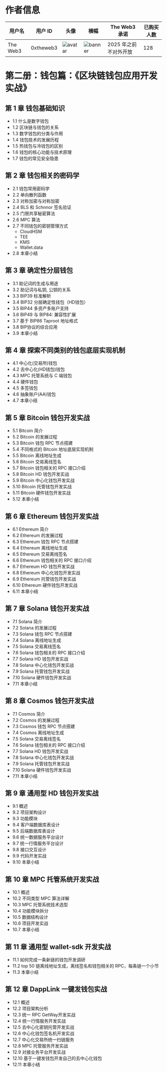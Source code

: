 # 作者信息

| 用户名 | 用户 ID | 头像 | 横幅 | The Web3 承诺 | 已购买人数 |
|--------|---------|------|------|------|--------|
| The Web3 | 0xtheweb3 | ![avatar](https://pbs.twimg.com/profile_images/1781583634979262466/j59yosRR_normal.jpg) | ![banner](https://pbs.twimg.com/profile_banners/1751058789783289856/1713538465) | 2025 年之前不对外开放 | 128 |

# 第二册：钱包篇：《区块链钱包应用开发实战》

## 第 1 章 钱包基础知识
- 1.1 什么是数字钱包
- 1.2 区块链与钱包的关系
- 1.3 数字钱包的分类与作用
- 1.4 钱包技术的发展历程
- 1.5 热钱包与冷钱包的区别
- 1.6 钱包的核心功能与技术原理
- 1.7 钱包的常见安全隐患

## 第 2 章 钱包相关的密码学
- 2.1 钱包常用密码学
- 2.2 单向散列函数
- 2.3 对称加密与对称加密
- 2.4 BLS 和 Schnnor 签名验证
- 2.5 门限共享秘密算法
- 2.6 MPC 算法
- 2.7 不同钱包的密钥管理方式
  - CloudHSM
  - TEE
  - KMS
  - Wallet.data
- 2.8 本章小结

## 第 3 章 确定性分层钱包
- 3.1 助记词的生成与用途
- 3.2 助记词与私钥, 公钥的关系
- 3.3 BIP39 标准解析
- 3.4 BIP32 分层确定性钱包（HD钱包）
- 3.5 BIP44 多资产多账户支持
- 3.6 BIP49 与 BIP84: 兼容性扩展
- 3.7 基于 BIP86  Taproot 地址格式
- 3.8 BIP协议的综合应用
- 3.9 本章小结

## 第 4 章 探索不同类别的钱包底层实现机制
- 4.1 中心化(交易所)钱包
- 4.2 去中心化(HD钱包)钱包
- 4.3 MPC 托管系统与 C 端钱包
- 4.4 硬件钱包
- 4.5 多签钱包
- 4.6 抽象账户(AA)钱包
- 4.7 本章小结

## 第 5 章 Bitcoin 钱包开发实战
- 5.1 Bitcoin 简介
- 5.2 Bitcoin 的发展过程
- 5.3 Bitcoin 钱包 RPC 节点搭建
- 5.4 不同格式的 Bitcoin 地址底层实现机制
- 5.5 Bitcoin 离线地址生成
- 5.6 Bitcoin 交易离线签名
- 5.7 Bitcoin 钱包相关的 RPC 接口介绍
- 5.8 Bitcoin HD 钱包开发实战
- 5.9 Bitcoin 中心化钱包开发实战
- 5.10 Bitcoin 托管钱包开发实战
- 5.11 Bitcoin 硬件钱包开发实战
- 5.12 本章小结

## 第 6 章 Ethereum 钱包开发实战
- 6.1 Ethereum 简介
- 6.2 Ethereum 的发展过程
- 6.3 Ethereum 钱包 RPC 节点搭建
- 6.4 Ethereum 离线地址生成
- 6.5 Ethereum 交易离线签名
- 6.6 Ethereum 钱包相关的 RPC 接口介绍
- 6.7 Ethereum HD 钱包开发实战
- 6.8 Ethereum 中心化钱包开发实战
- 6.9 Ethereum 托管钱包开发实战
- 6.10 Ethereum 硬件钱包开发实战
- 6.11 本章小结

## 第 7 章 Solana 钱包开发实战
- 7.1 Solana 简介
- 7.2 Solana 的发展过程
- 7.3 Solana 钱包 RPC 节点搭建
- 7.4 Solana 离线地址生成
- 7.5 Solana 交易离线签名
- 7.6 Solana 钱包相关的 RPC 接口介绍
- 7.7 Solana HD 钱包开发实战
- 7.8 Solana 中心化钱包开发实战
- 7.9 Solana 托管钱包开发实战
- 7.10 Solana 硬件钱包开发实战
- 7.11 本章小结

## 第 8 章 Cosmos 钱包开发实战
- 7.1 Cosmos 简介
- 7.2 Cosmos 的发展过程
- 7.3 Cosmos 钱包 RPC 节点搭建
- 7.4 Cosmos 离线地址生成
- 7.5 Solana 交易离线签名
- 7.6 Solana 钱包相关的 RPC 接口介绍
- 7.7 Solana HD 钱包开发实战
- 7.8 Solana 中心化钱包开发实战
- 7.9 Solana 托管钱包开发实战
- 7.10 Solana 硬件钱包开发实战
- 7.11 本章小结

## 第 9 章 通用型 HD 钱包开发实战
- 9.1 概述
- 9.2 项目架构设计
- 9.3 功能模块
- 9.4 客户端数据库表设计
- 9.5 后端数据库表设计
- 9.6 统一数据服务平台设计
- 9.7 统一行情服务平台设计
- 9.8 接口交互设计
- 9.9 代码开发实战
- 9.10 本章小结

## 第 10 章 MPC 托管系统开发实战
- 10.1 概述
- 10.2 不同类型 MPC 算法详解
- 10.3  MPC 托管系统技术选型
- 10.4 功能模块拆分
- 10.5 数据结构设计
- 10.6 项目开发实战
- 10.7 本章小结

## 第 11 章 通用型 wallet-sdk 开发实战
- 11.1 如何完成一条新链的钱包开发调研
- 11.2 top 50 链离线地址生成，离线签名和钱包相关的 RPC，每条链一个小节
- 11.3 本章小结

## 第 12 章 DappLink 一键发钱包实战
- 12.1 概述
- 12.2 项目架构分析
- 12.3 统一 RPC GetWay开发实战
- 12.4 统一行情服务开发实战
- 12.5 去中心化密钥托管开发实战
- 12.6 中心化钱包签名机开发实战
- 12.7 中心化交易所统一扫链服务
- 12.8 MPC 托管服务开发实战
- 12.9 对接业务平台开发实战
- 12.10 基于一键发钱包开发自己的去中心化钱包
- 12.11 本章小结
